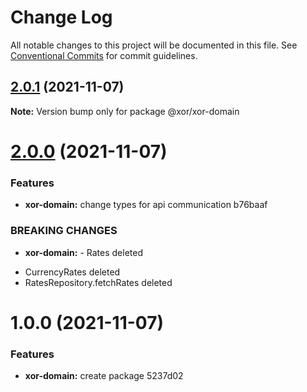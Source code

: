 # Change Log

All notable changes to this project will be documented in this file.
See [Conventional Commits](https://conventionalcommits.org) for commit guidelines.

## [2.0.1](/compare/@xor/xor-domain@2.0.0...@xor/xor-domain@2.0.1) (2021-11-07)

**Note:** Version bump only for package @xor/xor-domain





# [2.0.0](/compare/@xor/xor-domain@1.0.0...@xor/xor-domain@2.0.0) (2021-11-07)


### Features

* **xor-domain:** change types for api communication b76baaf


### BREAKING CHANGES

* **xor-domain:** - Rates deleted
- CurrencyRates deleted
- RatesRepository.fetchRates deleted





# 1.0.0 (2021-11-07)


### Features

* **xor-domain:** create package 5237d02
